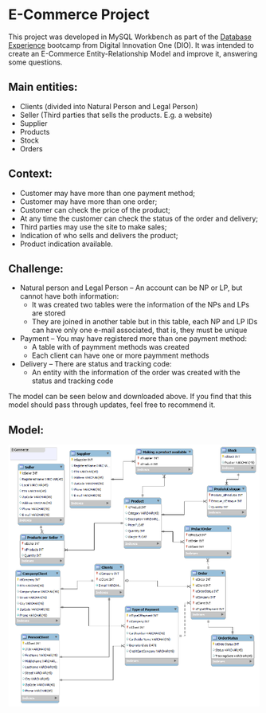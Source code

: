 # E-Commerce Project

This project was developed in MySQL Workbench as part of the [Database Experience](https://www.dio.me/bootcamp/database-experience) bootcamp from Digital Innovation One (DIO). It was intended to create an E-Commerce Entity-Relationship Model and improve it, answering some questions.

## Main entities:

- Clients (divided into Natural Person and Legal Person)
- Seller (Third parties that sells the products. E.g. a website)
- Supplier
- Products
- Stock
- Orders

## Context:

- Customer may have more than one payment method;
- Customer may have more than one order;
- Customer can check the price of the product;
- At any time the customer can check the status of the order and delivery;
- Third parties may use the site to make sales;
- Indication of who sells and delivers the product;
- Product indication available.

## Challenge:

- Natural person and Legal Person – An account can be NP or LP, but cannot have both information:
  - It was created two tables were the information of the NPs and LPs are stored
  - They are joined in another table but in this table, each NP and LP IDs can have only one e-mail associated, that is, they must be unique
- Payment – You may have registered more than one payment method:
  - A table with of paymment methods was created
  - Each client can have one or more paymment methods
- Delivery – There are status and tracking code:
  - An entity with the information of the order was created with the status and tracking code

The model can be seen below and downloaded above. If you find that this model should pass through updates, feel free to recommend it.

## Model:

<p align="center">
  <img src="https://github.com/thaynanff/Databases-and-SQL/blob/main/1.%20E-Commerce%20Model/E-Commerce%20Project.png?raw=true" >
</p>

